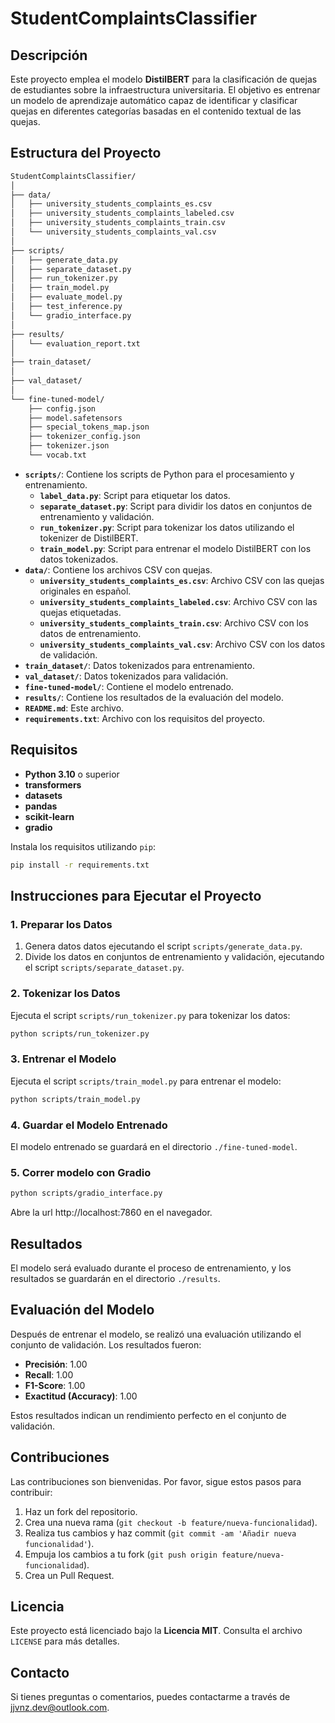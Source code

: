 # StudentComplaintsClassifier

## Descripción

Este proyecto emplea el modelo **DistilBERT** para la clasificación de quejas de estudiantes sobre la infraestructura universitaria. El objetivo es entrenar un modelo de aprendizaje automático capaz de identificar y clasificar quejas en diferentes categorías basadas en el contenido textual de las quejas.

## Estructura del Proyecto


```bash
StudentComplaintsClassifier/
│
├── data/
│   ├── university_students_complaints_es.csv
│   ├── university_students_complaints_labeled.csv
│   ├── university_students_complaints_train.csv
│   └── university_students_complaints_val.csv
│
├── scripts/
│   ├── generate_data.py
│   ├── separate_dataset.py
│   ├── run_tokenizer.py
│   ├── train_model.py
│   ├── evaluate_model.py
│   ├── test_inference.py
│   └── gradio_interface.py
│
├── results/
│   └── evaluation_report.txt
│
├── train_dataset/
│
├── val_dataset/
│
└── fine-tuned-model/
    ├── config.json
    ├── model.safetensors
    ├── special_tokens_map.json
    ├── tokenizer_config.json
    ├── tokenizer.json
    └── vocab.txt

```


- **`scripts/`**: Contiene los scripts de Python para el procesamiento y entrenamiento.
  - **`label_data.py`**: Script para etiquetar los datos.
  - **`separate_dataset.py`**: Script para dividir los datos en conjuntos de entrenamiento y validación.
  - **`run_tokenizer.py`**: Script para tokenizar los datos utilizando el tokenizer de DistilBERT.
  - **`train_model.py`**: Script para entrenar el modelo DistilBERT con los datos tokenizados.
- **`data/`**: Contiene los archivos CSV con quejas.
  - **`university_students_complaints_es.csv`**: Archivo CSV con las quejas originales en español.
  - **`university_students_complaints_labeled.csv`**: Archivo CSV con las quejas etiquetadas.
  - **`university_students_complaints_train.csv`**: Archivo CSV con los datos de entrenamiento.
  - **`university_students_complaints_val.csv`**: Archivo CSV con los datos de validación.
- **`train_dataset/`**: Datos tokenizados para entrenamiento.
- **`val_dataset/`**: Datos tokenizados para validación.
- **`fine-tuned-model/`**: Contiene el modelo entrenado.
- **`results/`**: Contiene los resultados de la evaluación del modelo.
- **`README.md`**: Este archivo.
- **`requirements.txt`**: Archivo con los requisitos del proyecto.

## Requisitos

- **Python 3.10** o superior
- **transformers**
- **datasets**
- **pandas**
- **scikit-learn**
- **gradio**

Instala los requisitos utilizando `pip`:

```bash
pip install -r requirements.txt
```

## Instrucciones para Ejecutar el Proyecto

### 1. Preparar los Datos

1. Genera datos datos ejecutando el script `scripts/generate_data.py`.
2. Divide los datos en conjuntos de entrenamiento y validación, ejecutando el script `scripts/separate_dataset.py`.

### 2. Tokenizar los Datos

Ejecuta el script `scripts/run_tokenizer.py` para tokenizar los datos:

```bash
python scripts/run_tokenizer.py
```

### 3. Entrenar el Modelo

Ejecuta el script `scripts/train_model.py` para entrenar el modelo:

```bash
python scripts/train_model.py
```

### 4. Guardar el Modelo Entrenado

El modelo entrenado se guardará en el directorio `./fine-tuned-model`.

### 5. Correr modelo con Gradio

```bash
python scripts/gradio_interface.py
```

Abre la url http://localhost:7860 en el navegador.


## Resultados

El modelo será evaluado durante el proceso de entrenamiento, y los resultados se guardarán en el directorio `./results`.


## Evaluación del Modelo

Después de entrenar el modelo, se realizó una evaluación utilizando el conjunto de validación. Los resultados fueron:

- **Precisión**: 1.00
- **Recall**: 1.00
- **F1-Score**: 1.00
- **Exactitud (Accuracy)**: 1.00

Estos resultados indican un rendimiento perfecto en el conjunto de validación. 

## Contribuciones

Las contribuciones son bienvenidas. Por favor, sigue estos pasos para contribuir:

1. Haz un fork del repositorio.
2. Crea una nueva rama (`git checkout -b feature/nueva-funcionalidad`).
3. Realiza tus cambios y haz commit (`git commit -am 'Añadir nueva funcionalidad'`).
4. Empuja los cambios a tu fork (`git push origin feature/nueva-funcionalidad`).
5. Crea un Pull Request.

## Licencia

Este proyecto está licenciado bajo la **Licencia MIT**. Consulta el archivo `LICENSE` para más detalles.

## Contacto

Si tienes preguntas o comentarios, puedes contactarme a través de [jjvnz.dev@outlook.com](mailto:jjvnz.dev@outlook.com).